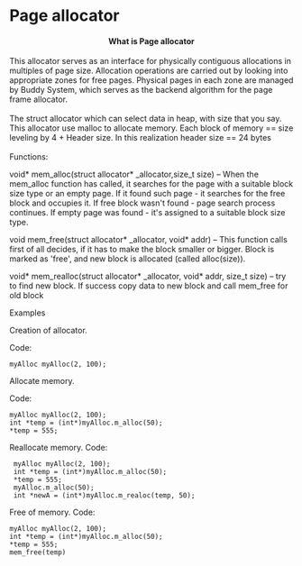 <h1>
    Page allocator
</h1>
<h4 align="center">What is Page allocator</h4>

<div>
    This allocator serves as an interface for physically contiguous allocations in multiples of page size. Allocation operations are carried out by looking into appropriate zones for free pages. Physical pages in each zone are managed by Buddy System, which serves as the backend algorithm for the page frame allocator.
</div>

<br>

<div>
The struct allocator which can select data in heap, with size that you say.
This allocator use malloc to allocate memory. Each block of memory == size leveling by 4 + Header size. In this realization header size == 24 bytes 
</div>
<br>
Functions:

void* mem_alloc(struct allocator* _allocator,size_t size) – When the mem_alloc function has called, it searches for the page with a suitable block size type or an empty page. If it found such page - it searches for the free block and occupies it. If free block wasn't found - page search process continues. If empty page was found - it's assigned to a suitable block size type.

void mem_free(struct allocator* _allocator, void* addr) – This function calls first of all decides, if it has to make the block smaller or bigger. Block is marked as 'free', and new block is allocated (called alloc(size)).

void* mem_realloc(struct allocator* _allocator, void* addr, size_t size) – try to find new block. If success copy data to new block and call mem_free for old block

Examples

Creation of allocator.

   Code:
  
    myAlloc myAlloc(2, 100);
    
Allocate memory.

   Code:

    myAlloc myAlloc(2, 100);
    int *temp = (int*)myAlloc.m_alloc(50);
    *temp = 555;
    
Reallocate memory.
    Code:

     myAlloc myAlloc(2, 100);
     int *temp = (int*)myAlloc.m_alloc(50);
     *temp = 555;
     myAlloc.m_alloc(50);
     int *newA = (int*)myAlloc.m_realoc(temp, 50);
   
Free of memory.
   Code:

    myAlloc myAlloc(2, 100);
    int *temp = (int*)myAlloc.m_alloc(50);
    *temp = 555;
    mem_free(temp)
    
